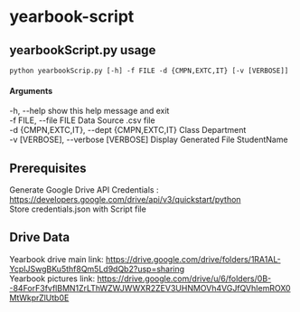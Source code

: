 # yearbook-script

## yearbookScript.py usage
`python yearbookScrip.py [-h] -f FILE -d {CMPN,EXTC,IT} [-v [VERBOSE]]`

#### Arguments
-h, --help            show this help message and exit <br>
-f FILE, --file FILE  Data Source .csv file <br>
-d {CMPN,EXTC,IT}, --dept {CMPN,EXTC,IT} Class Department  <br>
-v [VERBOSE], --verbose [VERBOSE] Display Generated File StudentName

## Prerequisites
Generate Google Drive API Credentials : https://developers.google.com/drive/api/v3/quickstart/python
<br>
Store credentials.json with Script file 

## Drive Data
Yearbook drive main link: https://drive.google.com/drive/folders/1RA1AL-YcpIJSwgBKu5thf8Qm5Ld9dQb2?usp=sharing
<br>
Yearbook pictures link: https://drive.google.com/drive/u/6/folders/0B--84ForF3fvflBMN1ZrLThWZWJWWXR2ZEV3UHNMOVh4VGJfQVhIemROX0MtWkprZlUtb0E
